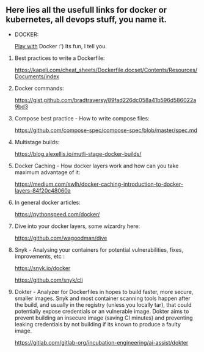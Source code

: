 ## Here lies all the usefull links for docker or kubernetes, all devops stuff, you name it.

* DOCKER:

    [Play with](https://labs.play-with-docker.com/) Docker :') Its fun, I tell you.

1. Best practices to write a Dockerfile: 

    https://kapeli.com/cheat_sheets/Dockerfile.docset/Contents/Resources/Documents/index

2. Docker commands:

    https://gist.github.com/bradtraversy/89fad226dc058a41b596d586022a9bd3

3. Compose best practice - How to write compose files:

    https://github.com/compose-spec/compose-spec/blob/master/spec.md

4. Multistage builds:

    https://blog.alexellis.io/mutli-stage-docker-builds/

5. Docker Caching - How docker layers work and how can you take maximum advantage of it:

    https://medium.com/swlh/docker-caching-introduction-to-docker-layers-84f20c48060a

6. In general docker articles:

    https://pythonspeed.com/docker/

7. Dive into your docker layers, some wizardry here:

    https://github.com/wagoodman/dive

8. Snyk - Analysing your containers for potential vulnerabilities, fixes, improvements, etc :

    https://snyk.io/docker 

    https://github.com/snyk/cli

9. Dokter - Analyzer for Dockerfiles in hopes to build faster, more secure, smaller images.
            Snyk and most container scanning tools happen after the build, and usually in the registry (unless you locally tar), that could potentially expose credentials or an vulnerable image. Dokter aims to prevent building an insecure image (saving CI minutes) and preventing leaking credentials by not building if its known to produce a faulty image.
    
    https://gitlab.com/gitlab-org/incubation-engineering/ai-assist/dokter

